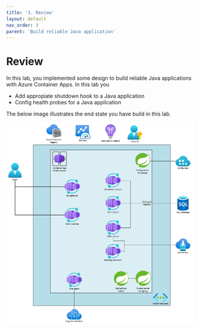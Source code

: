 ```yaml
---
title: '3. Review'
layout: default
nav_order: 3
parent: 'Build reliable Java application'
---
```


# Review

In this lab, you implemented some design to build reliable Java applications with Azure Container Apps. In this lab you

- Add appropiate shutdown hook to a Java application
- Config health probes for a Java application


The below image illustrates the end state you have build in this lab.

![lab 10 overview](../../images/acalab10.png)
